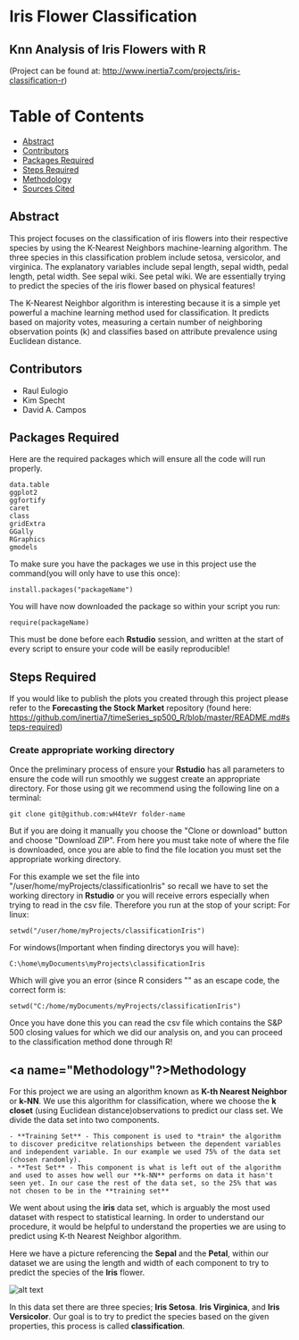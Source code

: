 # Iris Flower Classification 
## Knn Analysis of Iris Flowers with R
(Project can be found at: http://www.inertia7.com/projects/iris-classification-r)


# Table of Contents
* [Abstract](#Abstract)
* [Contributors](#Contributors)
* [Packages Required](#Packages-Required)
* [Steps Required](#Steps-Required)
* [Methodology](#Methodology)
* [Sources Cited](#Sources-Cited)

## <a name="Abstract"></a>Abstract
This project focuses on the classification of iris flowers into their respective species by using the K-Nearest Neighbors machine-learning algorithm. The three species in this classification problem include setosa, versicolor, and virginica. The explanatory variables include sepal length, sepal width, pedal length, petal width. See sepal wiki. See petal wiki. We are essentially trying to predict the species of the iris flower based on physical features!

The K-Nearest Neighbor algorithm is interesting because it is a simple yet powerful a machine learning method used for classification. It predicts based on majority votes, measuring a certain number of neighboring observation points (k) and classifies based on attribute prevalence using Euclidean distance.

## <a name="Contributors"></a>Contributors 
- Raul Eulogio
- Kim Specht 
- David A. Campos

## <a name="Packages-Required"></a>Packages Required
Here are the required packages which will ensure all the code will run properly. 

	data.table
	ggplot2
	ggfortify
	caret
	class
	gridExtra
	GGally 
	RGraphics
	gmodels


To make sure you have the packages we use in this project use the command(you will only have to use this once): 

	install.packages("packageName") 

You will have now downloaded the package so within your script you run: 

	require(packageName)

This must be done before each **Rstudio** session, and written at the start of every script to ensure your code will be easily reproducible!

## <a name="Steps-Required"></a>Steps Required
If you would like to publish the plots you created through this project please refer to the **Forecasting the Stock Market** repository (found here: https://github.com/inertia7/timeSeries_sp500_R/blob/master/README.md#steps-required)

### Create appropriate working directory
Once the preliminary process of ensure your **Rstudio** has all parameters to ensure the code will run smoothly we suggest create an appropriate directory. For those using git we recommend using the  following line on a terminal:

	git clone git@github.com:wH4teVr folder-name

But if you are doing it manually you choose the "Clone or download" button and choose "Download ZIP". From here you must take note of where the file is downloaded, once you are able to find the file location you must set the appropriate working directory. 

For this example we set the file into "/user/home/myProjects/classificationIris" so recall we have to set the working directory in **Rstudio** or you will receive errors especially when trying to read in the csv file. Therefore you run at the stop of your script:
For linux:

	setwd("/user/home/myProjects/classificationIris")

For windows(Important when finding directorys you will have):

	C:\home\myDocuments\myProjects\classificationIris

Which will give you an error (since R considers "\" as an escape code, the correct form is:

	setwd("C:/home/myDocuments/myProjects/classificationIris")

Once you have done this you can read the csv file which contains the S&P 500 closing values for which we did our analysis on, and you can proceed to the classification method done through R!

## <a name="Methodology"?></a>Methodology
For this project we are using an algorithm known as **K-th Nearest Neighbor** or **k-NN**. We use this algorithm for classification, where we choose the **k closet** (using Euclidean distance)observations to predict our class set. We divide the data set into two components. 

	- **Training Set** - This component is used to *train* the algorithm to discover predicitve relationships between the dependent variables and independent variable. In our example we used 75% of the data set (chosen randomly).
	- **Test Set** - This component is what is left out of the algorithm and used to asses how well our **k-NN** performs on data it hasn't seen yet. In our case the rest of the data set, so the 25% that was not chosen to be in the **training set**   

We went about using the **iris** data set, which is arguably the most used dataset with respect to statistical learning. In order to understand our procedure, it would be helpful to understand the properties we are using to predict using K-th Nearest Neighbor algorithm. 

Here we have a picture referencing the **Sepal** and the **Petal**, within our dataset we are using the length and width of each component to try to predict the species of the **Iris** flower. 

![alt text](http://www.math.umd.edu/~petersd/666/html/iris_with_labels.jpg)

In this data set there are three species; **Iris Setosa**. **Iris Virginica**, and **Iris Versicolor**. Our goal is to try to predict the species based on the given properties, this process is called **classification**. 
